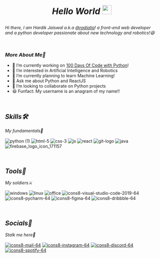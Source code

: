 # <p align="center">_**Hello World**_ <img src="https://user-images.githubusercontent.com/42378118/110234147-e3259600-7f4e-11eb-95be-0c4047144dea.gif" width="30"></p>

_Hi there, I am Hardik Jaiswal a.k.a [@radialia](https://github.com/radialia)! a front-end web developer and a python developer passionate about new technology and robotics!😄_

<br/>

### _More About Me👦_
- 🔭 I’m currently working on [100 Days Of Code with Python](https://www.github.com/radialia/100DaysOfCode)!
- 👀 I’m interested in Artificial Intelligence and Robotics
- 🌱 I’m currently planning to learn Machine Learning!
- 💬 Ask me about Python and ReactJS
- 💞️ I’m looking to collaborate on Python projects
- 😆 Funfact: My username is an anagram of my name!!
<br/>

## _Skills🛠️_
_My fundamentals🍎_
</br>
</br>
![python (1)](https://user-images.githubusercontent.com/73730318/135377088-a6728cf2-ce3c-4a21-9fa1-b137fd44e8e2.png)   ![html-5](https://user-images.githubusercontent.com/73730318/135377280-064dcf19-a77f-4b67-aff3-720beb15e770.png)    ![css-3](https://user-images.githubusercontent.com/73730318/135377455-8bda4de8-97d5-4a20-b07a-16bfffb3443a.png)  ![js](https://user-images.githubusercontent.com/73730318/135377598-cf5be3cf-dc73-4a2b-847c-76d1053f07e9.png)
![react](https://user-images.githubusercontent.com/73730318/135377681-74e5d896-bfdf-4e1f-96a9-6d72e1b9c117.png)
![git-logo](https://user-images.githubusercontent.com/73730318/135377899-fb64ceb2-e03b-4d2a-a551-276dbd4015cd.png)
![java](https://user-images.githubusercontent.com/73730318/135377970-6d294037-f474-4d0b-a0f4-645aada7bb0c.png)
![firebase_logo_icon_171157](https://user-images.githubusercontent.com/73730318/135378214-3b21edbe-d622-4b27-91aa-38da6eb60f98.png)

<br/>

## _Tools🧰_
_My soldiers⚔️_
</br>
</br>
![windows](https://user-images.githubusercontent.com/73730318/135380485-fac5715e-b0ae-4e3c-89c9-f3d7f744b145.png)
![linux](https://user-images.githubusercontent.com/73730318/135380598-d047b0de-908a-4ed1-88d6-da93c9c0a9ea.png)
![office](https://user-images.githubusercontent.com/73730318/135380654-b1fe8ebd-5fff-49c3-acd0-287d19d652a3.png)
![icons8-visual-studio-code-2019-64](https://user-images.githubusercontent.com/73730318/135380761-abbb3591-fc56-4234-9783-4c00d05c37c1.png)
![icons8-pycharm-64](https://user-images.githubusercontent.com/73730318/135380900-013ddd0a-28c6-4114-99cf-b2113bb34eae.png)
![icons8-figma-64](https://user-images.githubusercontent.com/73730318/135381490-12f2110d-f7b7-4ab3-9b6b-c5ae5eb3f119.png)
![icons8-dribbble-64](https://user-images.githubusercontent.com/73730318/135381957-7d667599-b4b2-4988-9d15-90f50ce47324.png)

<br/>

## _Socials📖_
_Stalk me here🤫_
</br>
</br>
[![icons8-mail-64](https://user-images.githubusercontent.com/73730318/135382221-5bb771b0-c3e9-4208-a71c-ea04261dba92.png)](mailto:pseudopythonic@gmail.com)
[![icons8-instagram-64](https://user-images.githubusercontent.com/73730318/135382477-f24b1df5-2b33-4014-b4fd-530612b36795.png)](https://www.instagram.com/pseudopythonic/)
[![icons8-discord-64](https://user-images.githubusercontent.com/73730318/135382987-b9929fb5-ac9a-4e56-bdf1-6e1e516b4c2e.png)](https://discord.gg/Ug4fhB9P)
[![icons8-spotify-64](https://user-images.githubusercontent.com/73730318/135383245-8a264c5c-bf03-4179-9273-9b42e284586f.png)](https://www.spotify.com/in-en/account/overview/?utm_source=spotify&utm_medium=menu&utm_campaign=your_account)
